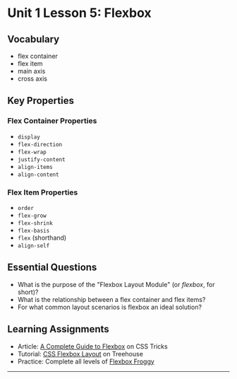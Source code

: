 # Unit 1 Lesson 5: Flexbox

## Vocabulary
* flex container
* flex item
* main axis
* cross axis

## Key Properties
### Flex Container Properties
* `display`
* `flex-direction`
* `flex-wrap`
* `justify-content`
* `align-items`
* `align-content`

### Flex Item Properties
* `order`
* `flex-grow`
* `flex-shrink`
* `flex-basis`
* `flex` (shorthand)
* `align-self`

## Essential Questions
* What is the purpose of the "Flexbox Layout Module" (or _flexbox_, for short)?
* What is the relationship between a flex container and flex items?
* For what common layout scenarios is flexbox an ideal solution?

## Learning Assignments
* Article: [A Complete Guide to Flexbox](https://css-tricks.com/snippets/css/a-guide-to-flexbox/) on CSS Tricks
* Tutorial: [CSS Flexbox Layout](https://teamtreehouse.com/library/css-flexbox-layout) on Treehouse
* Practice: Complete all levels of [Flexbox Froggy](https://flexboxfroggy.com/)

___
